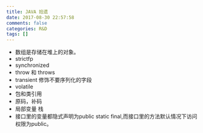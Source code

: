 ```yaml
---
title: JAVA 拾遗
date: 2017-08-30 22:57:58
comments: false
categories: R&D
tags: []
---
```


* 数组是存储在堆上的对象。
* strictfp
* synchronized
* throw 和 throws
* transient 修饰不要序列化的字段
* volatile
* 包和类引用
* 原码，补码
* 局部变量 栈
* 接口里的变量都隐式声明为public static final,而接口里的方法默认情况下访问权限为public。